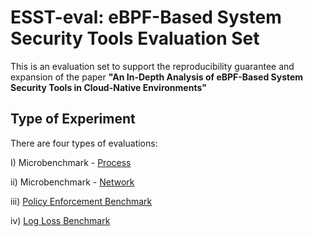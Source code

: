 # ESST-eval: eBPF-Based System Security Tools Evaluation Set

This is an evaluation set to support the reproducibility guarantee and expansion of the paper **"An In-Depth Analysis of eBPF-Based System Security Tools in Cloud-Native Environments"**



## Type of Experiment

There are four types of evaluations:

I) Microbenchmark - [Process](https://github.com/gjwls/ESST-eval/blob/main/eval/micro_benchmark/process)

ii) Microbenchmark - [Network](https://github.com/gjwls/ESST-eval/blob/main/eval/micro_benchmark/udp)

iii) [Policy Enforcement Benchmark](https://github.com/gjwls/ESST-eval/blob/main/eval/enforcement_benchmark)

iv) [Log Loss Benchmark](https://github.com/gjwls/ESST-eval/blob/main/eval/log_loss_benchmark)

